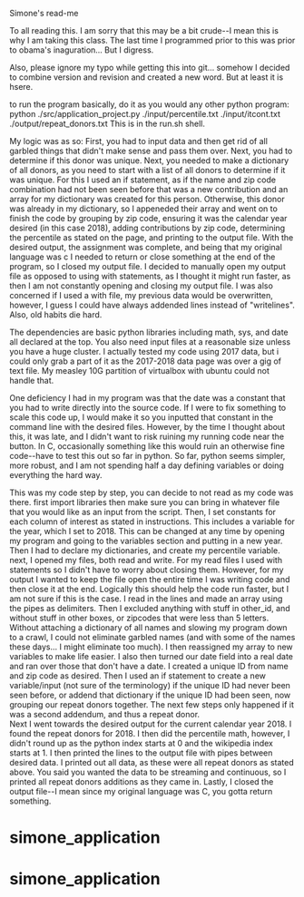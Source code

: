 Simone's read-me

To all reading this.  I am sorry that this may be a bit crude--I mean this is why I am taking this class.  The last time I programmed prior to this was prior to obama's inaguration... But I digress.

Also, please ignore my typo while getting this into git... somehow I decided to combine version and revision and created a new word.  But at least it is hsere.  

to run the program basically, do it as you would any other python program:
python ./src/application_project.py ./input/percentile.txt ./input/itcont.txt ./output/repeat_donors.txt
This is in the run.sh shell.

My logic was as so:
First, you had to input data and then get rid of all garbled things that didn't make sense and pass them over.  Next, you had to determine if this donor was unique.  Next, you needed to make a dictionary of all donors, as you need to start with a list of all donors to determine if it was unique.  For this I used an if statement, as if the name and zip code combination had not been seen before that was a new contribution and an array for my dictionary was created for this person.  Otherwise, this donor was already in my dictionary, so I appeneded their array and went on to finish the code by grouping by zip code, ensuring it was the calendar year desired (in this case 2018), adding contributions by zip code, determining the percentile as stated on the page, and printing to the output file. With the desired output, the assignment was complete, and being that my original language was c I needed to return or close something at the end of the program, so I closed my output file.  I decided to manually open my output file as opposed to using with statements, as I thought it might run faster, as then I am not constantly opening and closing my output file.  I was also concerned if I used a with file, my previous data would be overwritten, however, I guess I could have always addended lines instead of "writelines".  Also, old habits die hard.

The dependencies are basic python libraries including math, sys, and date all declared at the top.  You also need input files at a reasonable size unless you have a huge cluster.  I actually tested my code using 2017 data, but i could only grab a part of it as the 2017-2018 data page was over a gig of text file.  My measley 10G partition of virtualbox with ubuntu could not handle that.

One deficiency I had in my program was that the date was a constant that you had to write directly into the source code.  If I were to fix something to scale this code up, I would make it so you inputted that constant in the command line with the desired files.  However, by the time I thought about this, it was late, and I didn't want to risk ruining my running code near the button.  In C, occasionally something like this would ruin an otherwise fine code--have to test this out so far in python.  So far, python seems simpler, more robust, and I am not spending half a day defining variables or doing everything the hard way.

This was my code step by step, you can decide to not read as my code was there.
first import libraries
then make sure you can bring in whatever file that you would like as an input from the script.
Then, I set constants for each column of interest as stated in instructions.  This includes a variable for the year, which I set to 2018.  This can be changed at any time by opening my program and going to the variables section and putting in a new year.  
Then I had to declare my dictionaries, and create my percentile variable.
next, I opened my files, both read and write.  For my read files I used with statements so I didn't have to worry about closing them.  However, for my output I wanted to keep the file open the entire time I was writing code and then close it at the end.  Logically this should help the code run faster, but I am not sure if this is the case.
I read in the lines and made an array using the pipes as delimiters.
Then I excluded anything with stuff in other_id, and without stuff in other boxes, or zipcodes that were less than 5 letters.  Without attaching a dictionary of all names and slowing my program down to a crawl, I could not eliminate garbled names (and with some of the names these days... I might eliminate too much).
I then reassigned my array to new variables to make life easier.
I also then turned our date field into a real date and ran over those that don't have a date.
I created a unique ID from name and zip code as desired.
Then I used an if statement to create a new variable/input (not sure of the terminology) if the unique ID had never been seen before, or addend that dictionary if the unique ID had been seen, now grouping our repeat donors together.  The next few steps only happened if it was a second addendum, and thus a repeat donor.  
Next I went towards the desired output for the current calendar year 2018.
I found the repeat donors for 2018.
I then did the percentile math, however, I didn't round up as the python index starts at 0 and the wikipedia index starts at 1.
I then printed the lines to the output file with pipes between desired data.  I printed out all data, as these were all repeat donors as stated above.  You said you wanted the data to be streaming and continuous, so I printed all repeat donors additions as they came in.
Lastly, I closed the output file--I mean since my original language was C, you gotta return something.

# simone_application
# simone_application
